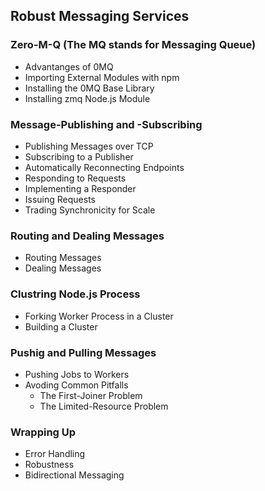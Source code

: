 ## Robust Messaging Services
### Zero-M-Q (The MQ stands for Messaging Queue)
  - Advantanges of 0MQ
  - Importing External Modules with npm
  - Installing the 0MQ Base Library
  - Installing zmq Node.js Module
### Message-Publishing and -Subscribing
  - Publishing Messages over TCP
  - Subscribing to a Publisher
  - Automatically Reconnecting Endpoints
  - Responding to Requests
  - Implementing a Responder
  - Issuing Requests
  - Trading Synchronicity for Scale
### Routing and Dealing Messages
  - Routing Messages
  - Dealing Messages
### Clustring Node.js Process
  - Forking Worker Process in a Cluster
  - Building a Cluster
### Pushig and Pulling Messages
  - Pushing Jobs to Workers
  - Avoding Common Pitfalls
    - The First-Joiner Problem
    - The Limited-Resource Problem
### Wrapping Up
  - Error Handling
  - Robustness
  - Bidirectional Messaging
  
